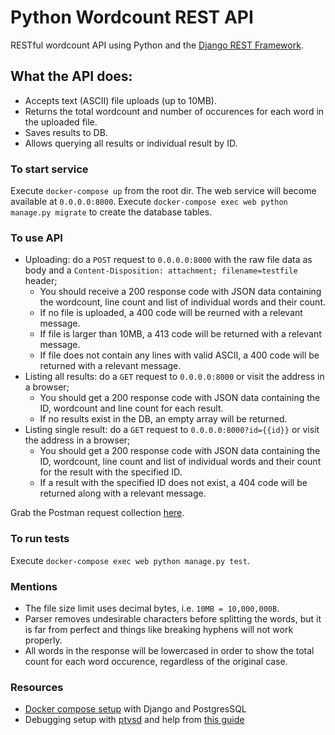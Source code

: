 # Python Wordcount REST  API

RESTful wordcount API using Python and the [Django REST Framework](https://www.django-rest-framework.org/).

## What the API does:
- Accepts text (ASCII) file uploads (up to 10MB).
- Returns the total wordcount and number of occurences for each word in the uploaded file.
- Saves results to DB.
- Allows querying all results or individual result by ID.

### To start service
Execute `docker-compose up` from the root dir. The web service will become available at `0.0.0.0:8000`.
Execute `docker-compose exec web python manage.py migrate` to create the database tables.

### To use API
- Uploading: do a `POST` request to `0.0.0.0:8000` with the raw file data as body and a `Content-Disposition: attachment; filename=testfile` header;
  - You should receive a 200 response code with JSON data containing the wordcount, line count and list of individual words and their count.
  - If no file is uploaded, a 400 code will be reurned with a relevant message.
  - If file is larger than 10MB, a 413 code will be returned with a relevant message.
  - If file does not contain any lines with valid ASCII, a 400 code will be returned with a relevant message.
- Listing all results: do a `GET` request to `0.0.0.0:8000` or visit the address in a browser;
  - You should get a 200 response code with JSON data containing the ID, wordcount and line count for each result.
  - If no results exist in the DB, an empty array will be returned.
- Listing single result: do a `GET` request to `0.0.0.0:8000?id={{id}}` or visit the address in a browser;
  - You should get a 200 response code with JSON data containing the ID, wordcount, line count and list of individual words and their count for the result with the specified ID.
  - If a result with the specified ID does not exist, a 404 code will be returned along with a relevant message.

Grab the Postman request collection [here](https://www.getpostman.com/collections/46a2d3a9ead5d9a1f486).

### To run tests
Execute `docker-compose exec web python manage.py test`.

### Mentions
- The file size limit uses decimal bytes, i.e. `10MB = 10,000,000B`.
- Parser removes undesirable characters before splitting the words, but it is far from perfect and things like breaking hyphens will not work properly.
- All words in the response will be lowercased in order to show the total count for each word occurence, regardless of the original case.

### Resources
- [Docker compose setup](https://docs.docker.com/compose/django/) with Django and PostgresSQL
- Debugging setup with [ptvsd](https://github.com/Microsoft/ptvsd) and help from [this guide](https://gist.github.com/veuncent/1e7fcfe891883dfc52516443a008cfcb)